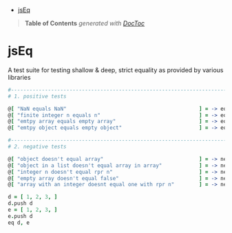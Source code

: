 

- [jsEq](#jseq)

> **Table of Contents**  *generated with [DocToc](http://doctoc.herokuapp.com/)*


# jsEq

A test suite for testing shallow & deep, strict equality as provided by various libraries

```coffeescript
#----------------------------------------------------------------------------------------
# 1. positive tests

@[ "NaN equals NaN"                                           ] = -> eq NaN, NaN
@[ "finite integer n equals n"                                ] = -> eq 1234, 1234
@[ "emtpy array equals empty array"                           ] = -> eq [], []
@[ "emtpy object equals empty object"                         ] = -> eq {}, {}

#----------------------------------------------------------------------------------------
# 2. negative tests

@[ "object doesn't equal array"                               ] = -> ne {}, []
@[ "object in a list doesn't equal array in array"            ] = -> ne [{}], [[]]
@[ "integer n doesn't equal rpr n"                            ] = -> ne 1234, '1234'
@[ "empty array doesn't equal false"                          ] = -> ne [], false
@[ "array with an integer doesnt equal one with rpr n"        ] = -> ne [ 3 ], [ '3' ]

d = [ 1, 2, 3, ]
d.push d
e = [ 1, 2, 3, ]
e.push d
eq d, e


```

